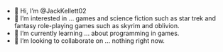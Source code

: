 - 👋 Hi, I’m @JackKellett02
- 👀 I’m interested in ... games and science fiction such as star trek and fantasy role-playing games such as skyrim and oblivion.
- 🌱 I’m currently learning ... about programming in games.
- 💞️ I’m looking to collaborate on ... nothing right now.

<!---
JackKellett02/JackKellett02 is a ✨ special ✨ repository because its `README.md` (this file) appears on your GitHub profile.
You can click the Preview link to take a look at your changes.
--->
